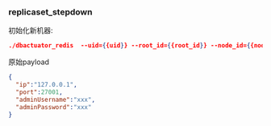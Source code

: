 ### replicaset_stepdown
初始化新机器:

```json
./dbactuator_redis  --uid={{uid}} --root_id={{root_id}} --node_id={{node_id}} --version_id={{version_id}} --atom-job-list="replicaset_stepdown"  --payload='{{payload_base64}}'
```


原始payload

```json
{
  "ip":"127.0.0.1",
  "port":27001,
  "adminUsername":"xxx",
  "adminPassword":"xxx"
}
```